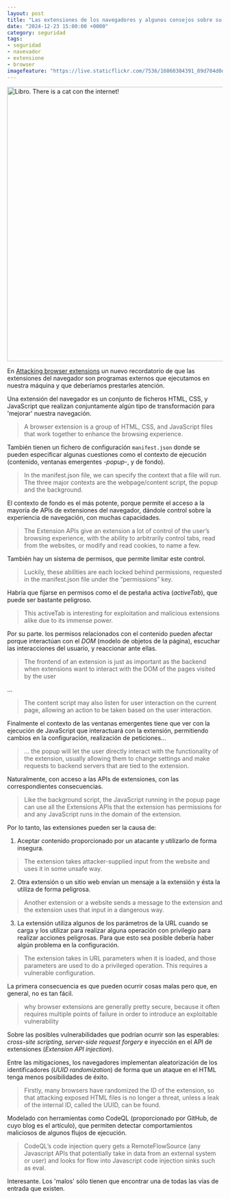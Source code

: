 ```yaml
---
layout: post
title: "Las extensiones de los navegadores y algunos consejos sobre su seguridad"
date: "2024-12-23 15:00:00 +0000"
category: seguridad
tags:
- seguridad
- navevador
- extensione
- browser
imagefeature: "https://live.staticflickr.com/7536/16060304391_89d704d0d5_z.jpg"
---
```

<a data-flickr-embed="true" href="https://www.flickr.com/photos/fernand0/16060304391/in/photolist-3aMqRZ-3aMrjg-3aRWbY-3aRWDd-qtcfXR-4mvBWH-4mDxfN-4pDyX3-4NLFUp-4NQWi3-5BLMZs-5BLMZw-5BLMZC-5K9c9r-61YvNu-6oeuVL-6oYzct-7Fsx3v-8E3Ca2-bycZLT-dmzf68-e1vvox-e1vvpa-e1vvqZ-eFiUxU-7Tms-dhWDK-3aMqut-3aRVM1-e17h5-2D1jt-2LJWf-2LK55-2LLHj-mD5r8-mD5vL-36ZNB-36ZTF-p8ruD-p8rxf-3sqY9-fHAP-ychGU-kd9x-4QWs5-sQ6J-QrrkT-V81HT-9gmES" title="Libro. There is a cat con the internet!"><img src="https://live.staticflickr.com/7536/16060304391_89d704d0d5_z.jpg" width="640" height="640" alt="Libro. There is a cat con the internet!"/></a><script async src="//embedr.flickr.com/assets/client-code.js" charset="utf-8"></script>

En [Attacking browser extensions](https://github.blog/security/vulnerability-research/attacking-browser-extensions/) un nuevo recordatorio de que las extensiones del navegador son programas externos que ejecutamos en nuestra máquina y que deberíamos prestarles atención.

Una extensión del navegador es un conjunto de ficheros HTML, CSS, y JavaScript que realizan conjuntamente algún tipo de transformación para 'mejorar' nuestra navegación.

> A browser extension is a group of HTML, CSS, and JavaScript files that work together to enhance the browsing experience.

También tienen un fichero de configuración `manifest.json` donde se pueden especificar algunas cuestiones como el contexto de ejecución (contenido, ventanas emergentes -*popup*-, y de fondo).

> In the manifest.json file, we can specify the context that a file will run. The three major contexts are the webpage/content script, the popup and the background.

El contexto de fondo es el más potente, porque permite el acceso a la mayoría de APIs de extensiones del navegador, dándole control sobre la experiencia de navegación, con muchas capacidades.

> The Extension APIs give an extension a lot of control of the user’s browsing experience, with the ability to arbitrarily control tabs, read from the websites, or modify and read cookies, to name a few.

También hay un sistema de permisos, que permite limitar este control.

> Luckily, these abilities are each locked behind permissions, requested in the manifest.json file under the “permissions” key.

Habría que fijarse en permisos como el de pestaña activa (*activeTab*), que puede ser bastante peligroso.

> This activeTab is interesting for exploitation and malicious extensions alike due to its immense power.

Por su parte. los permisos relacionados con el contenido pueden afectar porque interactúan con el *DOM* (modelo de objetos de la página), escuchar las interacciones del usuario, y reaccionar ante ellas.

> The frontend of an extension is just as important as the backend when extensions want to interact with the DOM of the pages visited by the user

...

> The content script may also listen for user interaction on the current page, allowing an action to be taken based on the user interaction.

Finalmente el contexto de las ventanas emergentes tiene que ver con la ejecución de JavaScript que interactuará con la extensión, permitiendo cambios en la configuración, realización de peticiones...

> ... the popup will let the user directly interact with the functionality of the extension, usually allowing them to change settings and make requests to backend servers that are tied to the extension.

Naturalmente, con acceso a las APIs de extensiones, con las correspondientes consecuencias.

> Like the background script, the JavaScript running in the popup page can use all the Extensions APIs that the extension has permissions for and any JavaScript runs in the domain of the extension.

Por lo tanto, las extensiones pueden ser la causa de:

1. Aceptar contenido proporcionado por un atacante y utilizarlo de forma insegura.

> The extension takes attacker-supplied input from the website and uses it in some unsafe way.

2. Otra extensión o un sitio web envían un mensaje a la extensión y ésta la utiliza de forma peligrosa.

> Another extension or a website sends a message to the extension and the extension uses that input in a dangerous way.

3. La extensión utiliza algunos de los parámetros de la URL cuando se carga y los utilizar para realizar alguna operación con privilegio para realizar acciones peligrosas. Para que esto sea posible debería haber algún problema en la configuración.

> The extension takes in URL parameters when it is loaded, and those parameters are used to do a privileged operation. This requires a vulnerable configuration.

La primera consecuencia es que pueden ocurrir cosas malas pero que, en general,  no es tan fácil.

> why browser extensions are generally pretty secure, because it often requires multiple points of failure in order to introduce an exploitable vulnerability

Sobre las posibles vulnerabilidades que podrían ocurrir son las esperables: *cross-site scripting*, *server-side request forgery* e inyección en el API de extensiones (*Extension API injection*).

Entre las mitigaciones, los navegadores implementan aleatorización de los identificadores (*UUID randomization*)  de forma que un ataque en el HTML tenga menos posibilidades de éxito.

> Firstly, many browsers have randomized the ID of the extension, so that attacking exposed HTML files is no longer a threat, unless a leak of the internal ID, called the UUID, can be found.

Modelado con herramientas como CodeQL (proporcionado por GitHub, de cuyo blog es el artículo), que permiten detectar comportamientos maliciosos de algunos flujos de ejecución.

> CodeQL’s code injection query gets a RemoteFlowSource (any Javascript APIs that potentially take in data from an external system or user) and looks for flow into Javascript code injection sinks such as eval.

Interesante. Los 'malos' sólo tienen que encontrar una de todas las vías de entrada que existen.

